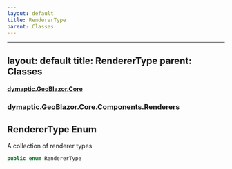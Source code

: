 ```yaml
---
layout: default
title: RendererType
parent: Classes
---
```

---
layout: default
title: RendererType
parent: Classes
---
#### [dymaptic.GeoBlazor.Core](index.html 'index')
### [dymaptic.GeoBlazor.Core.Components.Renderers](index.html#dymaptic.GeoBlazor.Core.Components.Renderers 'dymaptic.GeoBlazor.Core.Components.Renderers')

## RendererType Enum

A collection of renderer types

```csharp
public enum RendererType
```

